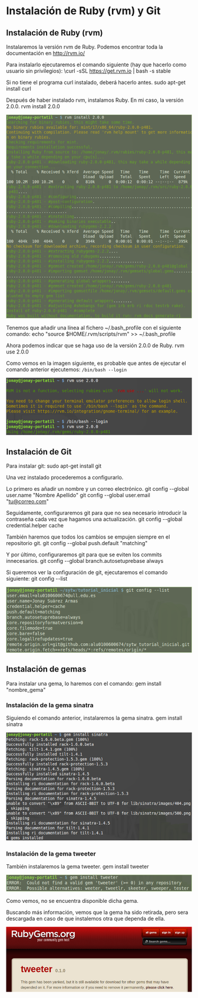# Instalación de Ruby (rvm) y Git

## Instalación de Ruby (rvm)
Instalaremos la versión rvm de Ruby. Podemos encontrar toda la documentación en http://rvm.io/

Para instalarlo ejecutaremos el comando siguiente (hay que hacerlo como usuario sin privilegios):
    \curl -sSL https://get.rvm.io | bash -s stable

Si no tiene el programa curl instalado, deberá hacerlo antes.
    sudo apt-get install curl


Después de haber instalado rvm, instalamos Ruby. En mi caso, la versión 2.0.0.
    rvm install 2.0.0

![Instalación Ruby](images/rvm200.png "Instalación de la versión de Ruby 2.0.0")

Tenemos que añadir una línea al fichero ~/.bash_profile con el siguiente comando:
    echo "source $HOME/.rvm/scripts/rvm" >> ~/.bash_profile

Ahora podemos indicar que se haga uso de la versión 2.0.0 de Ruby.
    rvm use 2.0.0

Como vemos en la imagen siguiente, es probable que antes de ejecutar el comando anterior ejecutemos: `/bin/bash --login`

![rvm use](images/rvm_use.png "Configurar el uso de la versión 2.0.0")



## Instalación de Git
Para instalar git:
    sudo apt-get install git

Una vez instalado procederemos a configurarlo.

Lo primero es añadir un nombre y un correo electrónico.
    git config --global user.name "Nombre Apellido"
    git config --global user.email "tu@correo.com"

Seguidamente, configuraremos git para que no sea necesario introducir la contraseña cada vez que hagamos una actualización.
    git config --global credential.helper cache

También haremos que todos los cambios se empujen siempre en el repositorio git.
    git config --global push.default "matching"

Y por último, configuraremos git para que se eviten los commits innecesarios.
    git config --global branch.autosetuprebase always

Si queremos ver la configuración de git, ejecutaremos el comando siguiente:
    git config --list

![Ejemplo](images/git_config.png "Ejemplo de configuración de Git")



## Instalación de gemas
Para instalar una gema, lo haremos con el comando:
    gem install "nombre_gema"

### Instalación de la gema sinatra
Siguiendo el comando anterior, instalaremos la gema sinatra.
    gem install sinatra

![Sinatra](images/sinatra.png "Instalación de la gema sinatra")

### Instalación de la gema tweeter
También instalaremos la gema tweeter.
    gem install tweeter

![Tweeter1](images/tweeter1.png "Instalación fallida de la gema tweeter")

Como vemos, no se encuentra disponible dicha gema.

Buscando más información, vemos que la gema ha sido retirada, pero sera descargada en caso de que instalemos otra que dependa de ella.

![Tweeter2](images/tweeter2.png)
